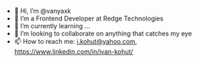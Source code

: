 - 👋 Hi, I’m @vanyaxk
- 👀 I’m a Frontend Developer at Redge Technologies
- 🌱 I’m currently learning ...
- 💞️ I’m looking to collaborate on anything that catches my eye
- 📫 How to reach me: i.kohut@yahoo.com, https://www.linkedin.com/in/ivan-kohut/

<!---
vanyaxk/vanyaxk is a ✨ special ✨ repository because its `README.md` (this file) appears on your GitHub profile.
You can click the Preview link to take a look at your changes.
--->
